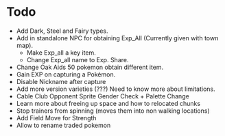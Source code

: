 # Todo

- Add Dark, Steel and Fairy types.
- Add in standalone NPC for obtaining Exp_All (Currently given with town map).
	- Make Exp_all a key item.
	- Change Exp_all name to Exp. Share.
- Change Oak Aids 50 pokemon obtain different item.
- Gain EXP on capturing a Pokémon.
- Disable Nickname after capture
- Add more version varieties (???) Need to know more about limitations.
- Cable Club Opponent Sprite Gender Check + Palette Change
- Learn more about freeing up space and how to relocated chunks
- Stop trainers from spinning (moves them into non walking locations)
- Add Field Move for Strength
- Allow to rename traded pokemon

